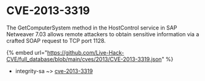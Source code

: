 # CVE-2013-3319

The GetComputerSystem method in the HostControl service in SAP Netweaver 7.03 allows remote attackers to obtain sensitive information via a crafted SOAP request to TCP port 1128.

{% embed url="https://github.com/Live-Hack-CVE/full_database/blob/main/cves/2013/CVE-2013-3319.json" %}


* integrity-sa ~> [cve-2013-3319](https://www.alice-snow.ru/2013/database/cve-2013-3319/cve-2013-3319-integrity-sa)